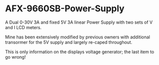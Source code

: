 # AFX-9660SB-Power-Supply

A Dual 0-30V 3A and fixed 5V 3A linear Power Supply with two sets of V and I LCD meters.

Mine has been extensively modified by previous owners with additional transormer for the 5V supply and largely re-caped throughout.  
 
This is only information on the displays voltage generator; the last item to go wrong! 
